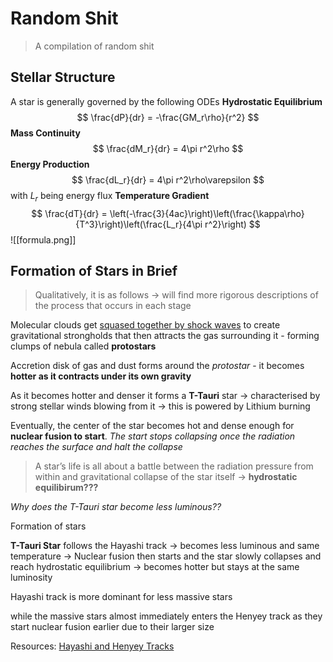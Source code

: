 # Random Shit
>A compilation of random shit

## Stellar Structure
A star is generally governed by the following ODEs
**Hydrostatic Equilibrium**
$$
\frac{dP}{dr} = -\frac{GM_r\rho}{r^2}
$$
**Mass Continuity**
$$
\frac{dM_r}{dr} = 4\pi r^2\rho
$$
**Energy Production**
$$
\frac{dL_r}{dr} = 4\pi r^2\rho\varepsilon
$$
with $L_r$ being energy flux
**Temperature Gradient**
$$
\frac{dT}{dr} = \left(-\frac{3}{4ac}\right)\left(\frac{\kappa\rho}{T^3}\right)\left(\frac{L_r}{4\pi r^2}\right)
$$
![[formula.png]]

## Formation of Stars in Brief
>Qualitatively, it is as follows -> will find more rigorous descriptions of the process that occurs in each stage

Molecular clouds get [squased together by shock waves](https://lifeng.lamost.org/courses/astrotoday/CHAISSON/AT319/HTML/AT31905.HTM) to create gravitational strongholds that then attracts the gas surrounding it - forming clumps of nebula called **protostars**

Accretion disk of gas and dust forms around the *protostar* - it becomes **hotter as it contracts under its own gravity**

As it becomes hotter and denser it forms a **T-Tauri** star -> characterised by strong stellar winds blowing from it -> this is powered by Lithium burning

Eventually, the center of the star becomes hot and dense enough for **nuclear fusion to start**. *The start stops collapsing once the radiation reaches the surface and halt the collapse* 
>A star’s life is all about a battle between the radiation pressure from within and gravitational collapse of the star itself -> **hydrostatic equilibirum???**

*Why does the T-Tauri star become less luminous??*


Formation of stars

**T-Tauri Star** follows the Hayashi track -> becomes less luminous and same temperature
-> Nuclear fusion then starts and the star slowly collapses and reach hydrostatic equilibrium -> becomes hotter but stays at the same luminosity


Hayashi track is more dominant for less massive stars

while the massive stars almost immediately enters the Henyey track as they start nuclear fusion earlier due to their larger size


Resources:
[Hayashi and Henyey Tracks](https://www.youtube.com/watch?v=1YgDVrH8bXs&ab_channel=AnoushKazarians)
